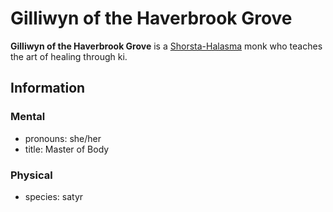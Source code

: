 # Gilliwyn of the Haverbrook Grove

**Gilliwyn of the Haverbrook Grove** is a [Shorsta-Halasma](../shorsta-halasma.md) monk who teaches the art of healing through ki.

## Information

### Mental

- pronouns: she/her
- title: Master of Body

### Physical

- species: satyr
